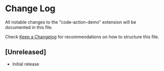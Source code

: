# Change Log

All notable changes to the "code-action-demo" extension will be documented in this file.

Check [Keep a Changelog](http://keepachangelog.com/) for recommendations on how to structure this file.

## [Unreleased]

- Initial release